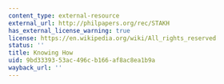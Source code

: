 ```yaml
---
content_type: external-resource
external_url: http://philpapers.org/rec/STAKH
has_external_license_warning: true
license: https://en.wikipedia.org/wiki/All_rights_reserved
status: ''
title: Knowing How
uid: 9bd33393-53ac-496c-b166-af8ac8ea1b9a
wayback_url: ''
---
```

